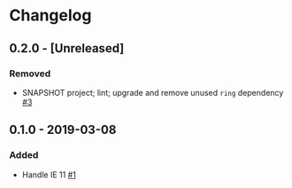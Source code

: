 # Changelog

## 0.2.0 - [Unreleased]

### Removed
- SNAPSHOT project; lint; upgrade and remove unused `ring` dependency [#3](https://github.com/droitfintech/malcontent/pull/3)

## 0.1.0 - 2019-03-08

### Added
- Handle IE 11 [#1](https://github.com/droitfintech/malcontent/pull/1)
